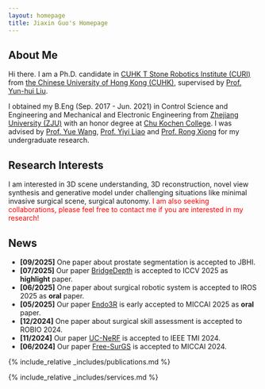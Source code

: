 ```yaml
---
layout: homepage
title: Jiaxin Guo's Homepage
---
```


## About Me

Hi there. I am a Ph.D. candidate in [CUHK T Stone Robotics Institute (CURI)](https://www.youtube.com/watch?v=x-68b5cEvIE) from [the Chinese University of Hong Kong (CUHK)](https://cuhk.edu.hk/chinese/index.html), supervised by [Prof. Yun-hui Liu](https://www4.mae.cuhk.edu.hk/peoples/liu-yun-hui/). 

I obtained my B.Eng (Sep. 2017 - Jun. 2021) in Control Science and Engineering and Mechanical and Electronic Engineering from [Zhejiang University (ZJU)](https://www.zju.edu.cn/) with an honor degree at [Chu Kochen College](http://ckc.zju.edu.cn/ckcen/). I was advised by [Prof. Yue Wang](https://ywang-zju.github.io/), [Prof. Yiyi Liao](https://yiyiliao.github.io/) and [Prof. Rong Xiong](https://person.zju.edu.cn/0097062) for my undergraduate research.

## Research Interests

I am interested in 3D scene understanding, 3D reconstruction, novel view synthesis and generative model under challenging situations like minimal invasive surgical scene, surgical autonomy. <span style="color:red">I am also seeking collaborations, please feel free to contact me if you are interested in my research!</span>

## News
- **[09/2025]** One paper about prostate segmentation is accepted to JBHI.
- **[07/2025]** Our paper [BridgeDepth](http://arxiv.org/abs/2508.04611) is accepted to ICCV 2025 as **highlight** paper.
- **[06/2025]** One paper about surgical robotic system is accepted to IROS 2025 as **oral** paper.
- **[05/2025]** Our paper [Endo3R](https://arxiv.org/abs/2504.03198) is early accepted to MICCAI 2025 as **oral** paper.
- **[12/2024]** One paper about surgical skill assessment is accepted to ROBIO 2024.
- **[11/2024]** Our paper [UC-NeRF](https://arxiv.org/abs/2409.02917) is accepted to IEEE TMI 2024.
- **[06/2024]** Our paper [Free-SurGS](https://arxiv.org/abs/2407.02918) is accepted to MICCAI 2024.

{% include_relative _includes/publications.md %}

{% include_relative _includes/services.md %}
